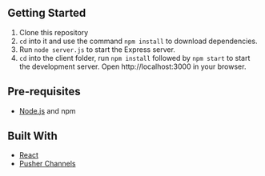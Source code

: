 ## Getting Started

1. Clone this repository 
2. `cd` into it and use the command `npm install` to download dependencies.
3. Run `node server.js` to start the Express server.
4. `cd` into the client folder, run `npm install` followed by `npm start` to start the development server. Open http://localhost:3000 in your browser.

## Pre-requisites

- [Node.js](https://nodejs.org/en) and npm

## Built With

- [React](https://reactjs.org)
- [Pusher Channels](https://pusher.com/channels)